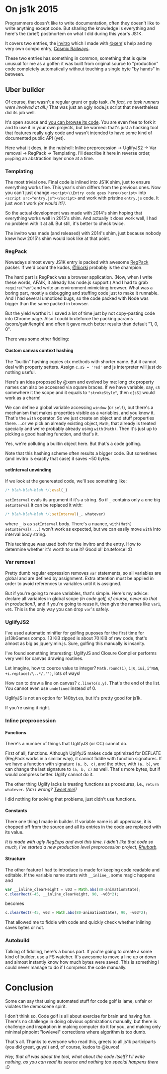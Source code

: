 # On js1k 2015

Programmers doesn't like to write documentation, often they doesn't like to write anything except code.
But sharing the knowledge is everything and here's the (brief) postmortem on what I did during this year's JS1K.

It covers two entries, the [invitro](http://subzey.github.io/js1k2015invitro/) which I made with [@xem](https://github.com/xem)'s help and my very own compo entry, [Cosmic Railways](https://github.com/xem).

These two entries has something in common, something that is quite unusual for me as a golfer:
it was built from original source to "production" code completely automatically without touching a single byte "by hands" in between.

## Uber builder

Of course, that wasn't a regular grunt or gulp task. _(In fact, no task runners were involved at all.)_
That was just an ugly node.js script that nevertheless did its job well.

It's open source and [you can browse its code](https://github.com/subzey/js1k2015/blob/master/make.js).
You are even free to fork it and to use it in your own projects, but be warned: that's just a hacking tool that features really ugly code and wasn't intended to have some kind of documented public API (yet).

Here what it does, in the nutshell: Inline preprocession → UglifyJS2 → Var removal → RegPack → Templating.
I'll describe it here in reverse order, `pop`ping an abstraction layer once at a time.

### Templating

The most trivial one. Final code is inlined into JS1K shim, just to ensure everything works fine.
This year's shim differs from the previous ones.
Now you can't just change `<script>\\Entry code goes here</script>` into `<script src="entry.js"></script>` and work with pristine `entry.js` code. It just won't work _(or would it?)_.

So the actual development was made with 2014's shim hoping that everything works well in 2015's shim. And actually it does work well, I had no problem with it at all. But still, it's better to check twice.

The invitro was made (and released) with 2014's shim, just because nobody knew how 2015's shim would look like at that point.

### RegPack

Nowadays almost every JS1K entry is packed with awesome [RegPack](http://siorki.github.io/regPack.html) packer.
If we'd count the kudos, [@Siorki](https://github.com/Siorki) probably is the champion.

The hard part is RegPack was a browser application. (Now, when I write these words, AFAIK, it already has node.js support.)
And I had to grab `require("vm")`and write an environment mimicking browser.
What was a boring part, mostly a debugging and stuffing code just to make it runnable.
And I had several unnoticed bugs, so the code packed with Node was bigger than the same packed in browser.

But the yield worths it. I saved a lot of time just by not copy-pasting code into Chrome page.
Also I could bruteforce the packing params (score/gain/length) and often it gave much better results than default "1, 0, 0".

There was some other fiddling:

#### Custom canvas context hashing

The "builtin" hashing copies ctx methods with shorter name. But it cannot deal with property setters. Assign `c.sS = 'red'` and js interpreter will just do nothing useful.

Here's an idea proposed by @xem and evolved by me: long ctx property names can also be accessed via square braces. If we have variable, say, `sS` somewhere it the scope and it equals to `"strokeStyle"`, then `c[sS]` would work as a charm!

We can define a global variable accessing `window` (or `self`), but there's a mechanism that makes properties visible as a variables, and you know it. That's the `with` operator. So we just create an object and stuff properties there.
...or we pick an already existing object, `Math`, that already is treated specially and we're probably already using `with(Math)`. Then it's just up to picking a good hashing function, and that's it.

Yes, we're polluting a builtin object here. But that's a code golfing.

Note that this hashing scheme often results a bigger code. But sometimes (and invitro is exactly that case) it saves ~50 bytes.

#### setInterval unwinding

If we look at the genereated code, we'll see something like:

```javascript
/* blah-blah-blah */;eval(_)
```

`setInterval` evals its argument if it's a string. So if `_` contains only a one big `setInterval` it can be replaced it with:

```javascript
/* blah-blah-blah */;setInterval(_, whatever)
```
where `_` is as `setInterval` body. There's a nuance, `with(Math) setInterval(...)` won't work as expected, but we can easily move `with` into interval body string.

This techinque was used both for the invitro and the entry. How to determine whether it's worth to use it? Good ol' bruteforce! :D

### Var removal

Pretty dumb regular expression removes `var` statements, so all variables are global and are defined by assignment.
Extra attention must be applied in order to avoid references to variables until it is assigned.

But if you're going to reuse variables, that's simple.
Here's my advice: declare all variables in global scope _(in code golf, of course, never do that in production!)_, and if you're going to reuse it, then give the names like `var1`, `v01`. This is the only way you can drop `var`'s safely.

### UglifyJS2

I've used automatic minifier for golfing puposes for the first time for js13kGames compo.
13 KiB zipped is about 70 KiB of raw code, that's almost as big as jquery.min.js.
Sure, golfing this manually is insanity.

I've found something interesting: UglifyJS and Closure Compiler performs very well for canvas drawing routines.

Let imagine, how to coerce value to integer? `Math.round(i)`, `i|0`, `i&i`, `i^NaN`, `+i.replace(/\..*/,'')`, lots of ways!

How can to draw a line on canvas? `c.lineTo(x,y)`. That's the end of the list.
You cannot even use `undefined` instead of 0.

UglifyJS is not an option for 140byt.es, but it's pretty good for js1k.

If you're using it right.

### Inline preprocession

#### Functions

There's a number of things that UglifyJS (or CC) cannot do.

First of all, functions. Although UglifyJS makes code optimized for DEFLATE (RegPack works in a similar way), it cannot fiddle with function signatures.
If we have a function with signature `(a, b, c)`, and the other, with `(a, b)`, we can change the last signature
to `(a, b, c)` as well. That's more bytes, but if would compress better. Uglify cannot do it.

The other thing Uglify lacks is treating functions as procedures, i.e., `return whatever`. _(Am I wrong? [Tweet me!](http://twitter.com/subzey/))_

I did nothing for solving that problems, just didn't use functions.

#### Constants

There one thing I made in builder. If variable name is all uppercase, it is chopped off from the source and all its entries in the code are replaced with its value.

_It is made with ugly RegExps and eval this time. I didn't like that code so much, I've started a new production level preprocession project, [Rhubarb](https://www.npmjs.com/package/rhubarb)._

#### Structure

The other feature I had to introduce is made for keeping code readable and editable.
If the variable name starts with `__inline_`, some magic happens and

```javascript
var __inline_clearHeight = v03 = Math.abs(80-animationState);
c.clearRect(-45, __inline_clearHeight, 90, -v03*2);
```

becomes

```javascript
c.clearRect(-45, v03 = Math.abs(80-animationState), 90, -v03*2);
```

That allowed me to fiddle with code and quickly check whether inlining saves bytes or not.

### Autobuild

Talking of fiddling, here's a bonus part. If you're going to create a some kind of builder, use a FS watcher.
It's awesome to move a line up or down and almost instantly know how much bytes were saved.
This is something I could never manage to do if I compress the code manually.

# Conclusion

Some can say that using automated stuff for code golf is lame, unfair or violates the demoscene spirit.

I don't think so. Code golf is all about exerсise for brain and having fun.
There's no challenge in doing obvious optimizations manually, but there is challenge and inspiration
in making computer do it for you, and making only minimal pinpoint "lowlevel" corrections where algorithm
is too dumb.

That's all. Thanks to everyone who read this, greets to all js1k participarts (you did great, guys!) and, of course, kudos to @kuvos!

*Hey, that all was about the tool, what about the code itself? I'll write nothing, as you can read its source and nothing too special happens there :D*
